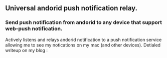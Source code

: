 ## Universal andorid push notification relay. 
### Send push notification from andorid to any device that support web-push notification. 
Actively listens and relays andorid notification to a push notification service allowing me to see my notications on my mac (and other devices). 
Detialed writeup on my blog : 
